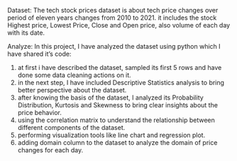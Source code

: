 Dataset:
The tech stock prices dataset is about tech price changes over period of eleven years changes from 2010 to 2021. it includes the stock Highest price, Lowest Price, Close and Open price, also volume of each day with its date.

Analyze:
In this project, I have analyzed the dataset using python which I have shared it’s code:
1. at first i have described the dataset, sampled its first 5 rows and have done some data cleaning actions on it.
2. in the next step, I have included Descriptive Statistics analysis to bring better perspective about the dataset.
3. after knowing the basis of the dataset, I analyzed its Probability Distribution, Kurtosis and Skewness to bring clear insights about the price behavior.
4. using the correlation matrix to understand the relationship between different components of the dataset.
5. performing visualization tools like line chart and regression plot.
6. adding domain column to the dataset to analyze the domain of price changes for each day.
